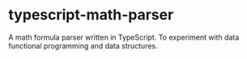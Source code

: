 # typescript-math-parser
A math formula parser written in TypeScript. To experiment with data functional programming and data structures.
